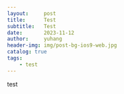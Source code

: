 ```yaml
---
layout:     post
title:      Test
subtitle:   Test
date:       2023-11-12
author:     yuhang
header-img: img/post-bg-ios9-web.jpg
catalog: true
tags:
    - test
---
```


test
